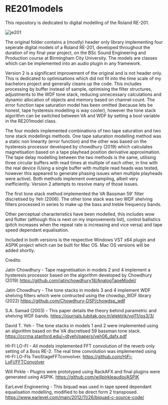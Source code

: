# RE201models

This repository is dedicated to digital modelling of the Roland RE-201. 

![je201](https://github.com/je3928/RE201models/assets/18708942/9644962c-9a4c-43e7-b08f-e6fd71e71a1c)



The original folder contains a (mostly) header only library implementing four seperate digital models of a Roland RE-201, developed throughout the duration of my final year project, on the BSc Sound Engineering and Production course at Birmingham City University. The models are classes which can be implemented into an audio plugin in any framework.

Version 2 is a significant improvement of the original and is not header only. This is dedicated to optimisations which did not fit into the time scale of my bachelors project and generally cleans up the code. This includes processing by buffer instead of sample, optimising the filter structures, adjustments to the WDF tone stack, reducing unnecessary calculations and dynamic allocation of objects and memory based on channel count. The error function tape saturation model has been omitted (because lets be honest, tape hysteresis modelling is way cooler), however the tone stack algorithm can be switched between VA and WDF by setting a bool variable in the RE201model class.

The four models implemented combinations of two tape saturation and two tone stack modellings methods. One tape saturation modelling method was a static non linearity (error function) and the other was based on the hysteresis processor developed by chowdhury (2019) which calculates magnetisation based on a tape playhead position derivative approximation. The tape delay modelling between the two methods is the same, utilising three circular buffers with read times at multiple of each other, in line with the real device (Using a single buffer with multiple read heads was tested, however this appeared to generate phasing issues when multiple playheads were active). Both methods implement oversampling, albeit very inefficiently. Version 2 attempts to resolve many of those issues. 

The first tone stack method implemented the VA Bassman 59' filter discretised by Yeh (2006). The other tone stack was two WDF shelving filters processed in series to make up the bass and treble frequency bands. 

Other perceptual characteristics have been modelled, this includes wow and flutter (although this is next on my improvements list), control ballistics (pitch increases when the repeat rate is increasing and vice versa) and tape speed dependant equalisation. 


Included in both versions is the respective Windows VST x64 plugin and ASPIK project which can be built for Mac OS. Mac OS versions will be added shortly.


Credits:

Jatin Chowdhury - Tape magnetisation in models 2 and 4 implement a hysteresis processor based on the algorithm developed by Chowdhury (2019)
https://github.com/jatinchowdhury18/AnalogTapeModel/

Jatin Chowdhury - The tone stacks in models 3 and 4 implement WDF shelving filters which were contructed using the chowdsp_WDF library (2022)
https://github.com/Chowdhury-DSP/chowdsp_wdf

S.A. Samad (2003) - This paper details the theory behind parametric and shelving WDF bands.
https://journals.tubitak.gov.tr/elektrik/vol11/iss3/3/

David T. Yeh - The tone stacks in models 1 and 2 were implemented using an algorithm based on the VA discretised 59 bassman tone stack.
https://ccrma.stanford.edu/~dtyeh/papers/yeh06_dafx.pdf

HI-FI LO-FI - All models implemented FFT convolution of the reverb only setting of a Boss RE-2. The real time convolution was implemented using HI-FI LO-FIs TwoStageFFTconvolver.
https://github.com/HiFi-LoFi/FFTConvolver

Will Pirkle - Plugins were prototyped using RackAFX and final plugins were generated using ASPIK.
https://github.com/willpirkleaudio/ASPiK

EarLevel Engineering - This biquad was used in tape speed dependant equalisation modelling, modified to be direct form 2 transposed.
https://www.earlevel.com/main/2012/11/26/biquad-c-source-code/
